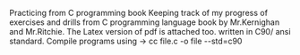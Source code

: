 Practicing from C programming book
Keeping track of my progress of exercises and drills from C programming language book by Mr.Kernighan and Mr.Ritchie.
The Latex version of pdf is attached too. written in C90/ ansi standard.
Compile programs using -> cc file.c -o file --std=c90
